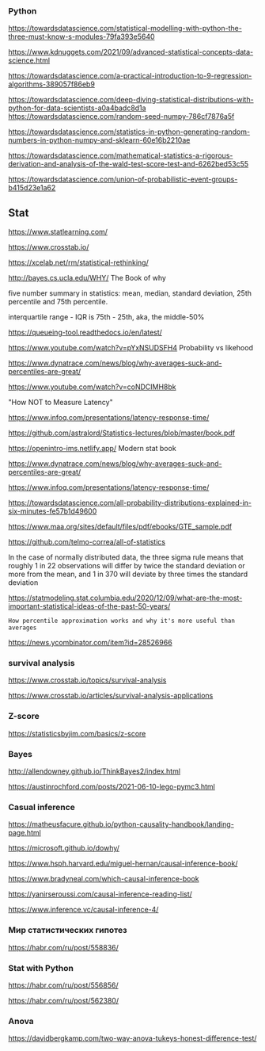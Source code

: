 ### Python
https://towardsdatascience.com/statistical-modelling-with-python-the-three-must-know-s-modules-79fa393e5640 

https://www.kdnuggets.com/2021/09/advanced-statistical-concepts-data-science.html

https://towardsdatascience.com/a-practical-introduction-to-9-regression-algorithms-389057f86eb9 

https://towardsdatascience.com/deep-diving-statistical-distributions-with-python-for-data-scientists-a0a4badc8d1a  
https://towardsdatascience.com/random-seed-numpy-786cf7876a5f

https://towardsdatascience.com/statistics-in-python-generating-random-numbers-in-python-numpy-and-sklearn-60e16b2210ae 


https://towardsdatascience.com/mathematical-statistics-a-rigorous-derivation-and-analysis-of-the-wald-test-score-test-and-6262bed53c55 

https://towardsdatascience.com/union-of-probabilistic-event-groups-b415d23e1a62 

## Stat

https://www.statlearning.com/

https://www.crosstab.io/

https://xcelab.net/rm/statistical-rethinking/

http://bayes.cs.ucla.edu/WHY/ The Book of why

 five number summary in statistics: 
 mean, 
 median, 
 standard deviation, 
 25th percentile and 
 75th percentile.
 
 interquartile range - IQR is 75th - 25th, aka, the middle-50%

https://queueing-tool.readthedocs.io/en/latest/

https://www.youtube.com/watch?v=pYxNSUDSFH4  Probability vs likehood

https://www.dynatrace.com/news/blog/why-averages-suck-and-percentiles-are-great/

https://www.youtube.com/watch?v=coNDCIMH8bk

"How NOT to Measure Latency"

https://www.infoq.com/presentations/latency-response-time/

https://github.com/astralord/Statistics-lectures/blob/master/book.pdf

https://openintro-ims.netlify.app/ Modern stat book

https://www.dynatrace.com/news/blog/why-averages-suck-and-percentiles-are-great/

https://www.infoq.com/presentations/latency-response-time/

https://towardsdatascience.com/all-probability-distributions-explained-in-six-minutes-fe57b1d49600

https://www.maa.org/sites/default/files/pdf/ebooks/GTE_sample.pdf

https://github.com/telmo-correa/all-of-statistics

In the case of normally distributed data,
the three sigma rule means that roughly 1 in 22 observations will differ by twice the standard deviation or more from the mean,
and 1 in 370 will deviate by three times the standard deviation

https://statmodeling.stat.columbia.edu/2020/12/09/what-are-the-most-important-statistical-ideas-of-the-past-50-years/

	How percentile approximation works and why it's more useful than averages 
https://news.ycombinator.com/item?id=28526966

### survival analysis
https://www.crosstab.io/topics/survival-analysis

https://www.crosstab.io/articles/survival-analysis-applications

### Z-score

https://statisticsbyjim.com/basics/z-score

### Bayes

http://allendowney.github.io/ThinkBayes2/index.html

https://austinrochford.com/posts/2021-06-10-lego-pymc3.html


### Casual inference
https://matheusfacure.github.io/python-causality-handbook/landing-page.html

https://microsoft.github.io/dowhy/

https://www.hsph.harvard.edu/miguel-hernan/causal-inference-book/

https://www.bradyneal.com/which-causal-inference-book

https://yanirseroussi.com/causal-inference-reading-list/

https://www.inference.vc/causal-inference-4/

### Мир статистических гипотез
https://habr.com/ru/post/558836/ 


### Stat with Python
https://habr.com/ru/post/556856/   

https://habr.com/ru/post/562380/

### Anova
https://davidbergkamp.com/two-way-anova-tukeys-honest-difference-test/
